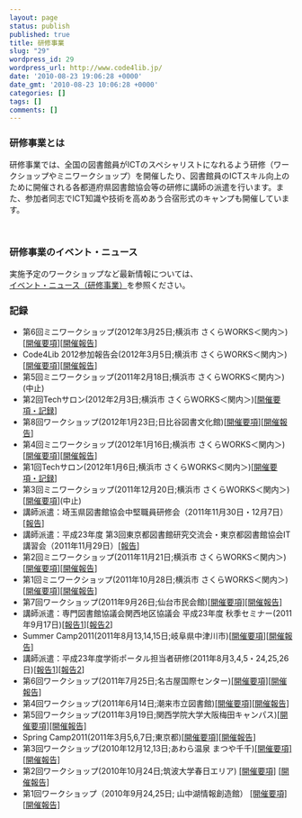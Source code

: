```yaml
---
layout: page
status: publish
published: true
title: 研修事業
slug: "29"
wordpress_id: 29
wordpress_url: http://www.code4lib.jp/
date: '2010-08-23 19:06:28 +0000'
date_gmt: '2010-08-23 10:06:28 +0000'
categories: []
tags: []
comments: []
---
```

<h3>研修事業とは</h3>
<div id="_mcePaste">研修事業では、全国の図書館員がICTのスペシャリストになれるよう研修（ワークショップやミニワークショップ）を開催したり、図書館員のICTスキル向上のために開催される各都道府県図書館協会等の研修に講師の派遣を行います。また、参加者同志でICT知識や技術を高めあう合宿形式のキャンプも開催しています。</div>
<p>&nbsp;</p>
<h3>研修事業のイベント・ニュース</h3>
<p>実施予定のワークショップなど最新情報については、<br />
<a href="http://www.code4lib.jp/category/instructions/">イベント・ニュース（研修事業）</a>を参照ください。</p>
<h3>記録</h3>
<ul>
<li>第6回ミニワークショップ(2012年3月25日;横浜市 さくらWORKS＜関内＞)[<a href="http://www.code4lib.jp/2012/02/977/">開催要項</a>][<a title="開催報告" href="http://www.code4lib.jp/2012/03/1037/">開催報告</a>]</li>
<li>Code4Lib 2012参加報告会(2012年3月5日;横浜市 さくらWORKS＜関内＞)[<a href="http://www.code4lib.jp/2012/02/947/">開催要項</a>][<a href="http://www.code4lib.jp/2012/03/1000/">開催報告</a>]</li>
<li>第5回ミニワークショップ(2011年2月18日;横浜市 さくらWORKS＜関内＞)(中止)</li>
<li>第2回Techサロン(2012年2月3日;横浜市 さくらWORKS＜関内＞)[<a href="http://www.code4lib.jp/2012/01/906/">開催要項・記録</a>]</li>
<li>第8回ワークショップ(2012年1月23日;日比谷図書文化館)[<a href="http://www.code4lib.jp/2011/12/684/">開催要項</a>][<a href="http://www.code4lib.jp/2012/01/920/">開催報告</a>]</li>
<li>第4回ミニワークショップ(2012年1月16日;横浜市 さくらWORKS＜関内＞)[<a href="http://www.code4lib.jp/2011/12/750/">開催要項</a>][<a title="開催報告" href="http://www.code4lib.jp/2012/04/1041/">開催報告</a>]</li>
<li>第1回Techサロン(2012年1月6日;横浜市 さくらWORKS＜関内＞)[<a href="http://www.code4lib.jp/2011/12/733/">開催要項・記録</a>]</li>
<li>第3回ミニワークショップ(2011年12月20日;横浜市 さくらWORKS＜関内＞)[<a href="http://www.code4lib.jp/2011/12/706/">開催要項</a>](中止)</li>
<li>講師派遣：埼玉県図書館協会中堅職員研修会（2011年11月30日・12月7日）[<a href="http://www.code4lib.jp/2012/01/677/">報告</a>]</li>
<li>講師派遣：平成23年度 第3回東京都図書館研究交流会・東京都図書館協会IT講習会（2011年11月29日）[<a href="http://www.code4lib.jp/2011/11/670/">報告</a>]</li>
<li>第2回ミニワークショップ(2011年11月21日;横浜市 さくらWORKS＜関内＞)[<a href="http://www.code4lib.jp/2011/11/626/">開催要項</a>][<a href="http://www.code4lib.jp/2011/11/642/">開催報告</a>]</li>
<li>第1回ミニワークショップ(2011年10月28日;横浜市 さくらWORKS＜関内＞)[<a href="http://www.code4lib.jp/2011/10/591/">開催要項</a>][<a href="http://www.code4lib.jp/2011/11/633/">開催報告</a>]</li>
<li>第7回ワークショップ(2011年9月26日;仙台市民会館)<a href="http://www.code4lib.jp/2011/09/526/">[開催要項]</a><a href="http://www.code4lib.jp/2011/09/559/">[開催報告]</a></li>
<li>講師派遣：専門図書館協議会関西地区協議会 平成23年度 秋季セミナー(2011年9月17日)[<a href="http://d.hatena.ne.jp/josei002-10/20110812/1313116194">報告1</a>][<a href="http://d.hatena.ne.jp/josei002-10/20110919/1316439622">報告2</a>]</li>
<li>Summer Camp2011(2011年8月13,14,15日;岐阜県中津川市)[<a href="http://www.code4lib.jp/2011/07/505/">開催要項</a>][<a href="http://d.hatena.ne.jp/josei002-10/20110819/1313762610">開催報告</a>]</li>
<li>講師派遣：平成23年度学術ポータル担当者研修(2011年8月3,4,5・24,25,26日)[<a href="http://d.hatena.ne.jp/josei002-10/20110731/1312129624">報告1</a>][<a href="http://d.hatena.ne.jp/josei002-10/20110919/1316439622">報告2</a>]</li>
<li>第6回ワークショップ(2011年7月25日;名古屋国際センター)<a href="http://www.code4lib.jp/2011/07/485/">[開催要項]</a><a href="http://d.hatena.ne.jp/josei002-10/20110728/1311816868">[開催報告]</a></li>
<li>第4回ワークショップ(2011年6月14日;潮来市立図書館)<a href="http://www.code4lib.jp/2011/05/444/">[開催要項]</a><a href="http://d.hatena.ne.jp/josei002-10/20110621/1308653589">[開催報告]</a></li>
<li>第5回ワークショップ(2011年3月19日;関西学院大学大阪梅田キャンパス)<a href="http://www.code4lib.jp/2011/03/433/">[開催要項]</a><a href="http://d.hatena.ne.jp/josei002-10/20110411/1302492063">[開催報告]</a></li>
<li>Spring Camp2011(2011年3月5,6,7日;東京都)[<a href="http://www.code4lib.jp/2011/01/360/">開催要項</a>][<a href="http://d.hatena.ne.jp/josei002-10/20110318/1300448576">開催報告</a>]</li>
<li>第3回ワークショップ(2010年12月12,13日;あわら温泉 まつや千千)<a href="http://www.code4lib.jp/2010/11/210/">[開催要項]</a><a href="http://d.hatena.ne.jp/josei002-10/20101213/1292251500">[開催報告]</a></li>
<li>第2回ワークショップ(2010年10月24日;筑波大学春日エリア) <a href="http://www.code4lib.jp/2010/10/175/">[開催要項]</a> <a href="http://d.hatena.ne.jp/josei002-10/20101025/1288003806">[開催報告]</a></li>
<li>第1回ワークショップ（2010年9月24,25日; 山中湖情報創造館） <a href="http://d.hatena.ne.jp/josei002-10/20100907/1283816826">[開催要項]</a><a href="http://d.hatena.ne.jp/josei002-10/20100927/1285576586">[開催報告]</a></li>
</ul>

